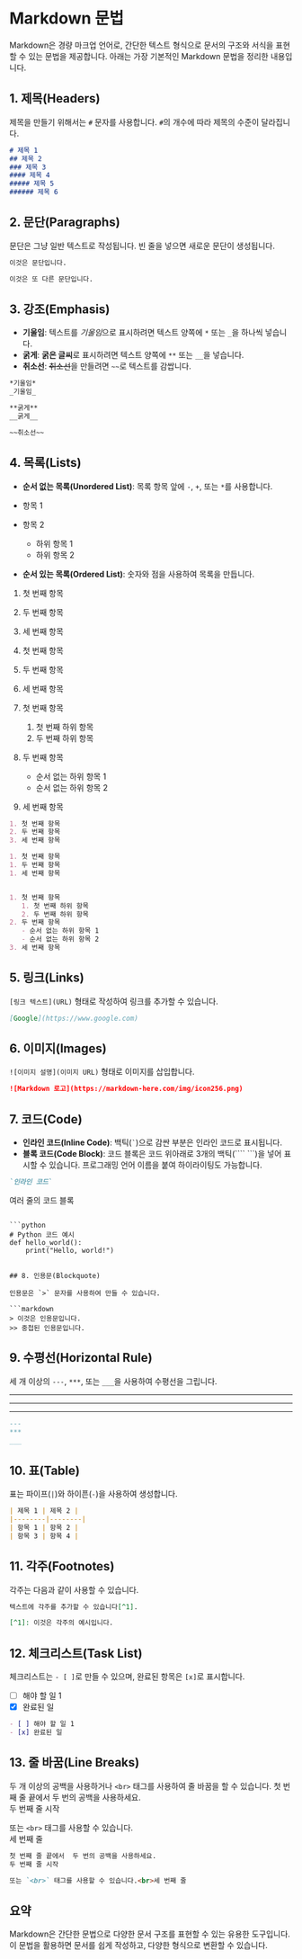 
# Markdown 문법

Markdown은 경량 마크업 언어로, 간단한 텍스트 형식으로 문서의 구조와 서식을 표현할 수 있는 문법을 제공합니다. 아래는 가장 기본적인 Markdown 문법을 정리한 내용입니다.

## 1. 제목(Headers)

제목을 만들기 위해서는 `#` 문자를 사용합니다. `#`의 개수에 따라 제목의 수준이 달라집니다.

```markdown
# 제목 1
## 제목 2
### 제목 3
#### 제목 4
##### 제목 5
###### 제목 6
```

## 2. 문단(Paragraphs)

문단은 그냥 일반 텍스트로 작성됩니다. 빈 줄을 넣으면 새로운 문단이 생성됩니다.

```markdown
이것은 문단입니다.

이것은 또 다른 문단입니다.
```

## 3. 강조(Emphasis)

- **기울임**: 텍스트를 *기울임*으로 표시하려면 텍스트 양쪽에 `*` 또는 `_`을 하나씩 넣습니다.
- **굵게**: **굵은 글씨**로 표시하려면 텍스트 양쪽에 `**` 또는 `__`을 넣습니다.
- **취소선**: ~~취소선~~을 만들려면 `~~`로 텍스트를 감쌉니다.

```markdown
*기울임*
_기울임_

**굵게**
__굵게__

~~취소선~~
```

## 4. 목록(Lists)

- **순서 없는 목록(Unordered List)**: 목록 항목 앞에 `-`, `+`, 또는 `*`를 사용합니다.

- 항목 1
- 항목 2
  - 하위 항목 1
  - 하위 항목 2


- **순서 있는 목록(Ordered List)**: 숫자와 점을 사용하여 목록을 만듭니다.
1. 첫 번째 항목
2. 두 번째 항목
3. 세 번째 항목

1. 첫 번째 항목
1. 두 번째 항목
1. 세 번째 항목


1. 첫 번째 항목
   1. 첫 번째 하위 항목
   2. 두 번째 하위 항목
2. 두 번째 항목
   - 순서 없는 하위 항목 1
   - 순서 없는 하위 항목 2
3. 세 번째 항목


```markdown
1. 첫 번째 항목
2. 두 번째 항목
3. 세 번째 항목

1. 첫 번째 항목
1. 두 번째 항목
1. 세 번째 항목


1. 첫 번째 항목
   1. 첫 번째 하위 항목
   2. 두 번째 하위 항목
2. 두 번째 항목
   - 순서 없는 하위 항목 1
   - 순서 없는 하위 항목 2
3. 세 번째 항목
```

## 5. 링크(Links)

`[링크 텍스트](URL)` 형태로 작성하여 링크를 추가할 수 있습니다.

```markdown
[Google](https://www.google.com)
```

## 6. 이미지(Images)

`![이미지 설명](이미지 URL)` 형태로 이미지를 삽입합니다.

```markdown
![Markdown 로고](https://markdown-here.com/img/icon256.png)
```

## 7. 코드(Code)

- **인라인 코드(Inline Code)**: 백틱(``` ` ```)으로 감싼 부분은 인라인 코드로 표시됩니다.
- **블록 코드(Code Block)**: 코드 블록은 코드 위아래로 3개의 백틱(```` ```)을 넣어 표시할 수 있습니다. 프로그래밍 언어 이름을 붙여 하이라이팅도 가능합니다.

```markdown
`인라인 코드`

```
여러 줄의 코드 블록
```

```python
# Python 코드 예시
def hello_world():
    print("Hello, world!")
```
```

## 8. 인용문(Blockquote)

인용문은 `>` 문자를 사용하여 만들 수 있습니다.

```markdown
> 이것은 인용문입니다.
>> 중첩된 인용문입니다.
```

## 9. 수평선(Horizontal Rule)

세 개 이상의 `---`, `***`, 또는 `___`을 사용하여 수평선을 그립니다.

---
***
___

```markdown
---
***
___
```

## 10. 표(Table)

표는 파이프(`|`)와 하이픈(`-`)을 사용하여 생성합니다.

```markdown
| 제목 1 | 제목 2 |
|--------|--------|
| 항목 1 | 항목 2 |
| 항목 3 | 항목 4 |
```

## 11. 각주(Footnotes)

각주는 다음과 같이 사용할 수 있습니다.

```markdown
텍스트에 각주를 추가할 수 있습니다[^1].

[^1]: 이것은 각주의 예시입니다.
```

## 12. 체크리스트(Task List)

체크리스트는 `- [ ]`로 만들 수 있으며, 완료된 항목은 `[x]`로 표시합니다.
- [ ] 해야 할 일 1
- [x] 완료된 일

```markdown
- [ ] 해야 할 일 1
- [x] 완료된 일
```

## 13. 줄 바꿈(Line Breaks)

두 개 이상의 공백을 사용하거나 `<br>` 태그를 사용하여 줄 바꿈을 할 수 있습니다.
첫 번째 줄 끝에서  두 번의 공백을 사용하세요.  
두 번째 줄 시작

또는 `<br>` 태그를 사용할 수 있습니다.<br>세 번째 줄

```markdown
첫 번째 줄 끝에서  두 번의 공백을 사용하세요.  
두 번째 줄 시작

또는 `<br>` 태그를 사용할 수 있습니다.<br>세 번째 줄
```

## 요약

Markdown은 간단한 문법으로 다양한 문서 구조를 표현할 수 있는 유용한 도구입니다. 이 문법을 활용하면 문서를 쉽게 작성하고, 다양한 형식으로 변환할 수 있습니다.
